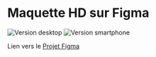 # Maquette HD sur Figma

![Version desktop](https://raw.githubusercontent.com/bouchat-marieange/filrouge-rev-belgium/master/Phase%202%20-%20Design%20de%20la%20solution%20one-pager%20V2/Maquettes/Maquette%20HR%20-%20Figma/maquette_HR.png)
![Version smartphone](https://raw.githubusercontent.com/bouchat-marieange/filrouge-rev-belgium/master/Phase%202%20-%20Design%20de%20la%20solution%20one-pager%20V2/Maquettes/Maquette%20HR%20-%20Figma/Maquette_HR_phone.png)

Lien vers le [Projet Figma](https://www.figma.com/file/KxVtPF2Kauvr5PU1jtt7pquc/Fil-rouge)
